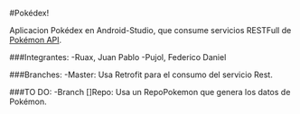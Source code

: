 #Pokédex!

Aplicacion Pokédex en Android-Studio, que consume servicios RESTFull de [Pokémon API](https://pokeapi.co/).

###Integrantes:
-Ruax, Juan Pablo
-Pujol, Federico Daniel

###Branches:
-Master: Usa Retrofit para el consumo del servicio Rest.

###TO DO:
-Branch
[]Repo: Usa un RepoPokemon que genera los datos de Pokémon.
